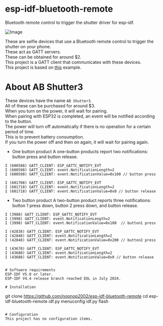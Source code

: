 # esp-idf-bluetooth-remote
Bluetooth remote control to trigger the shutter driver for esp-idf.   

![Image](https://github.com/user-attachments/assets/9e4b833f-5c0f-499b-9aa9-a3bb69f43309)

These are selfie devices that use a Bluetooth remote control to trigger the shutter on your phone.   
These act as GATT servers.   
These can be obtained for around $2.   
This project is a GATT client that communicates with these devices.   
This project is based on [this](https://github.com/espressif/esp-idf/tree/master/examples/bluetooth/bluedroid/ble/gatt_client) example.

# About AB Shutter3
These devices have the name ```AB Shutter3```.   
All of these can be purchased for around $3.   
When you turn on the power, it will wait for pairing.   
When pairing with ESP32 is completed, an event will be notified according to the button.   
The power will turn off automatically if there is no operation for a certain period of time.   
This is to prevent battery consumption.   
If you turn the power off and then on again, it will wait for pairing again.   

- One button product
 A one-button products report two notifications: button press and button release.
```
I (600588) GATT_CLIENT: ESP_GATTC_NOTIFY_EVT
I (600598) GATT_CLIENT: event.NotificationLength=2
I (600598) GATT_CLIENT: event.NotificationValue=0x100 // button press

I (601708) GATT_CLIENT: ESP_GATTC_NOTIFY_EVT
I (601718) GATT_CLIENT: event.NotificationLength=2
I (601718) GATT_CLIENT: event.NotificationValue=0x0 // button release
```

- Two button product
 A two-button product reports three notifications: button 1 press down, button 2 press down, and button release.
```
I (3988) GATT_CLIENT: ESP_GATTC_NOTIFY_EVT
I (3998) GATT_CLIENT: event.NotificationLength=2
I (3998) GATT_CLIENT: event.NotificationValue=0x100  // button1 press

I (42838) GATT_CLIENT: ESP_GATTC_NOTIFY_EVT
I (42848) GATT_CLIENT: event.NotificationLength=2
I (42848) GATT_CLIENT: event.NotificationValue=0x200 // button2 press

I (43678) GATT_CLIENT: ESP_GATTC_NOTIFY_EVT
I (43688) GATT_CLIENT: event.NotificationLength=2
I (43688) GATT_CLIENT: event.NotificationValue=0x0 // button release


# Software requirements
ESP-IDF V5.0 or later.   
ESP-IDF V4.4 release branch reached EOL in July 2024.   

# Installation   
```
git clone https://github.com/nopnop2002/esp-idf-bluetooth-remote
cd esp-idf-bluetooth-remote
idf.py menuconfig
idf.py flash
```

# Configuration   
This project has no configuration items.   


